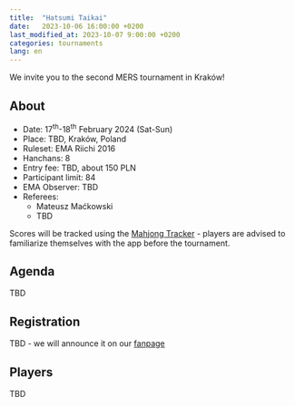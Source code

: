 ```yaml
---
title:  "Hatsumi Taikai"
date:   2023-10-06 16:00:00 +0200
last_modified_at: 2023-10-07 9:00:00 +0200
categories: tournaments
lang: en
---
```


We invite you to the second MERS tournament in Kraków!

## About

* Date: 17<sup>th</sup>-18<sup>th</sup> February 2024 (Sat-Sun)
* Place: TBD, Kraków, Poland
* Ruleset: EMA Riichi 2016
* Hanchans: 8
* Entry fee: TBD, about 150 PLN
* Participant limit: 84
* EMA Observer: TBD
* Referees:
  - Mateusz Maćkowski
  - TBD

Scores will be tracked using the [Mahjong Tracker](https://mahjongtracker.com/) - players are advised to familiarize
themselves with the app before the tournament.

## Agenda

TBD

## Registration

TBD - we will announce it on our [fanpage](https://www.facebook.com/chombo.club)

## Players

TBD
